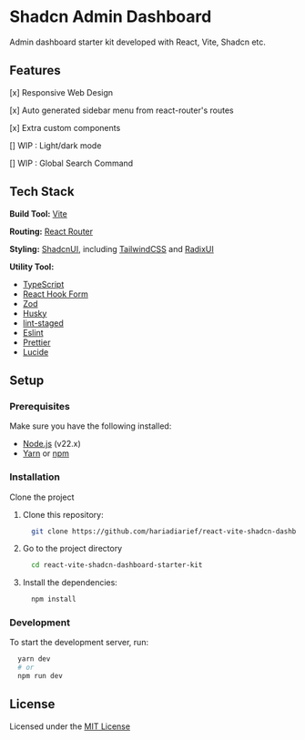 # Shadcn Admin Dashboard

Admin dashboard starter kit developed with React, Vite, Shadcn etc.

## Features

[x] Responsive Web Design

[x] Auto generated sidebar menu from react-router's routes

[x] Extra custom components

[] WIP : Light/dark mode

[] WIP : Global Search Command

## Tech Stack

**Build Tool:** [Vite](https://vitejs.dev/)

**Routing:** [React Router](https://reactrouter.com/)

**Styling:** [ShadcnUI](https://ui.shadcn.com), including [TailwindCSS](https://tailwindcss.com/) and [RadixUI](https://www.radix-ui.com/)

**Utility Tool:**

- [TypeScript](https://www.typescriptlang.org/)
- [React Hook Form](https://react-hook-form.com/)
- [Zod](https://zod.dev/)
- [Husky](https://github.com/typicode/husky)
- [lint-staged](https://github.com/lint-staged/lint-staged)
- [Eslint](https://eslint.org/)
- [Prettier](https://prettier.io/)
- [Lucide](https://lucide.dev/)

## Setup

### Prerequisites

Make sure you have the following installed:

- [Node.js](https://nodejs.org/) (v22.x)
- [Yarn](https://yarnpkg.com/) or [npm](https://www.npmjs.com/)

### Installation

Clone the project

1. Clone this repository:

   ```bash
     git clone https://github.com/hariadiarief/react-vite-shadcn-dashboard-starter-kit.git
   ```

2. Go to the project directory

   ```bash
     cd react-vite-shadcn-dashboard-starter-kit
   ```

3. Install the dependencies:

   ```bash
     npm install
   ```

### Development

To start the development server, run:

```bash
  yarn dev
  # or
  npm run dev
```

## License

Licensed under the [MIT License](https://choosealicense.com/licenses/mit/)
